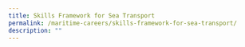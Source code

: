 ```yaml
---
title: Skills Framework for Sea Transport
permalink: /maritime-careers/skills-framework-for-sea-transport/
description: ""
---
```

